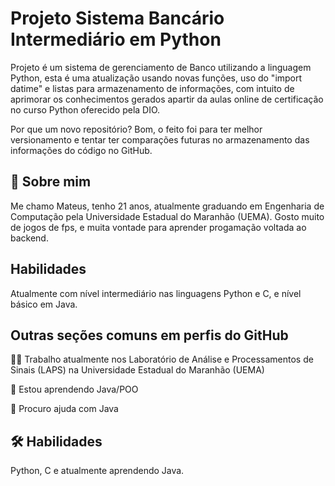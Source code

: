 
# Projeto Sistema Bancário Intermediário em Python


Projeto é um sistema de gerenciamento de Banco utilizando a linguagem Python, esta é uma atualização usando novas funções, uso do "import datime" e listas para armazenamento de informações, com intuito de aprimorar os conhecimentos gerados apartir da aulas online de certificação no curso Python oferecido pela DIO.

Por que um novo repositório? Bom, o feito foi para ter melhor versionamento e tentar ter comparações futuras no armazenamento das informações do código no GitHub.


## 🚀 Sobre mim
Me chamo Mateus, tenho 21 anos, atualmente graduando em Engenharia de Computação pela Universidade Estadual do Maranhão (UEMA). Gosto muito de jogos de fps, e muita vontade para aprender progamação voltada ao backend.


## Habilidades

Atualmente com nível intermediário nas linguagens Python e C, e nível básico em Java.
## Outras seções comuns em perfis do GitHub

👩‍💻 Trabalho atualmente nos Laboratório de Análise e Processamentos de Sinais (LAPS) na Universidade Estadual do Maranhão (UEMA)

🧠 Estou aprendendo Java/POO


🤔 Procuro ajuda com Java



## 🛠 Habilidades
Python, C e atualmente aprendendo Java.

